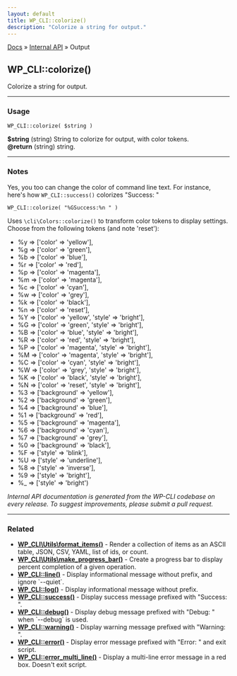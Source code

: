 ```yaml
---
layout: default
title: WP_CLI::colorize()
description: "Colorize a string for output."
---
```


<a href="/docs/">Docs</a> &raquo; <a href="/docs/internal-api/">Internal API</a> &raquo; Output

## WP_CLI::colorize()

Colorize a string for output.

***

### Usage

    WP_CLI::colorize( $string )

<div>
<strong>$string</strong> (string) String to colorize for output, with color tokens.<br />
<strong>@return</strong> (string) string.<br /></p>
</div>


***

### Notes

Yes, you too can change the color of command line text. For instance,
here's how `WP_CLI::success()` colorizes "Success: "


    WP_CLI::colorize( "%GSuccess:%n " )
    

Uses `\cli\Colors::colorize()` to transform color tokens to display
settings. Choose from the following tokens (and note 'reset'):

* %y => ['color' => 'yellow'],
* %g => ['color' => 'green'],
* %b => ['color' => 'blue'],
* %r => ['color' => 'red'],
* %p => ['color' => 'magenta'],
* %m => ['color' => 'magenta'],
* %c => ['color' => 'cyan'],
* %w => ['color' => 'grey'],
* %k => ['color' => 'black'],
* %n => ['color' => 'reset'],
* %Y => ['color' => 'yellow', 'style' => 'bright'],
* %G => ['color' => 'green', 'style' => 'bright'],
* %B => ['color' => 'blue', 'style' => 'bright'],
* %R => ['color' => 'red', 'style' => 'bright'],
* %P => ['color' => 'magenta', 'style' => 'bright'],
* %M => ['color' => 'magenta', 'style' => 'bright'],
* %C => ['color' => 'cyan', 'style' => 'bright'],
* %W => ['color' => 'grey', 'style' => 'bright'],
* %K => ['color' => 'black', 'style' => 'bright'],
* %N => ['color' => 'reset', 'style' => 'bright'],
* %3 => ['background' => 'yellow'],
* %2 => ['background' => 'green'],
* %4 => ['background' => 'blue'],
* %1 => ['background' => 'red'],
* %5 => ['background' => 'magenta'],
* %6 => ['background' => 'cyan'],
* %7 => ['background' => 'grey'],
* %0 => ['background' => 'black'],
* %F => ['style' => 'blink'],
* %U => ['style' => 'underline'],
* %8 => ['style' => 'inverse'],
* %9 => ['style' => 'bright'],
* %_ => ['style' => 'bright')


*Internal API documentation is generated from the WP-CLI codebase on every release. To suggest improvements, please submit a pull request.*


***

### Related

<ul>



<li><strong><a href="/docs/internal-api/wp-cli-utils-format-items/">WP_CLI\Utils\format_items()</a></strong> - Render a collection of items as an ASCII table, JSON, CSV, YAML, list of ids, or count.</li>


<li><strong><a href="/docs/internal-api/wp-cli-utils-make-progress-bar/">WP_CLI\Utils\make_progress_bar()</a></strong> - Create a progress bar to display percent completion of a given operation.</li>


<li><strong><a href="/docs/internal-api/wp-cli-line/">WP_CLI::line()</a></strong> - Display informational message without prefix, and ignore `--quiet`.</li>


<li><strong><a href="/docs/internal-api/wp-cli-log/">WP_CLI::log()</a></strong> - Display informational message without prefix.</li>


<li><strong><a href="/docs/internal-api/wp-cli-success/">WP_CLI::success()</a></strong> - Display success message prefixed with &quot;Success: &quot;.</li>


<li><strong><a href="/docs/internal-api/wp-cli-debug/">WP_CLI::debug()</a></strong> - Display debug message prefixed with &quot;Debug: &quot; when `--debug` is used.</li>


<li><strong><a href="/docs/internal-api/wp-cli-warning/">WP_CLI::warning()</a></strong> - Display warning message prefixed with &quot;Warning: &quot;.</li>


<li><strong><a href="/docs/internal-api/wp-cli-error/">WP_CLI::error()</a></strong> - Display error message prefixed with &quot;Error: &quot; and exit script.</li>


<li><strong><a href="/docs/internal-api/wp-cli-error-multi-line/">WP_CLI::error_multi_line()</a></strong> - Display a multi-line error message in a red box. Doesn't exit script.</li>



</ul>


